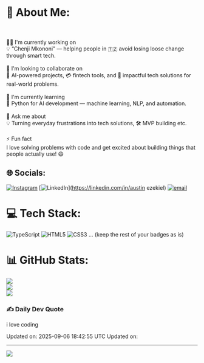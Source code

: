 # 💫 About Me:
<br><br>🧑‍💻 I'm currently working on<br>💡 “Chenji Mkononi” — helping people in 🇹🇿 avoid losing loose change through smart tech.<br><br>🤝 I'm looking to collaborate on<br>🤖 AI-powered projects, 💳 fintech tools, and 🚀 impactful tech solutions for real-world problems.<br><br>🌱 I'm currently learning<br>🐍 Python for AI development — machine learning, NLP, and automation.<br><br>💬 Ask me about<br>💡 Turning everyday frustrations into tech solutions, 🛠️ MVP building etc.<br><br>⚡ Fun fact<br>I love solving problems with code and get excited about building things that people actually use! 😄<br>

## 🌐 Socials:
[![Instagram](https://img.shields.io/badge/Instagram-%23E4405F.svg?logo=Instagram&logoColor=white)](https://instagram.com/lord_vustin) [![LinkedIn](https://img.shields.io/badge/LinkedIn-%230077B5.svg?logo=linkedin&logoColor=white)](https://linkedin.com/in/austin ezekiel) [![email](https://img.shields.io/badge/Email-D14836?logo=gmail&logoColor=white)](mailto:austinezekiel95@gmail.com) 

# 💻 Tech Stack:
![TypeScript](https://img.shields.io/badge/typescript-%23007ACC.svg?style=for-the-badge&logo=typescript&logoColor=white) ![HTML5](https://img.shields.io/badge/html5-%23E34F26.svg?style=for-the-badge&logo=html5&logoColor=white) ![CSS3](https://img.shields.io/badge/css3-%231572B6.svg?style=for-the-badge&logo=css3&logoColor=white) ... (keep the rest of your badges as is)

# 📊 GitHub Stats:
![](https://github-readme-stats.vercel.app/api?username=Austin2000-bit&theme=dark&hide_border=false&include_all_commits=true&count_private=true)<br/>
![](https://nirzak-streak-stats.vercel.app/?user=Austin2000-bit&theme=dark&hide_border=false)<br/>
![](https://github-readme-stats.vercel.app/api/top-langs/?username=Austin2000-bit&theme=dark&hide_border=false&include_all_commits=true&count_private=true&layout=compact)

### ✍️ Daily Dev Quote
i love coding

Updated on: 2025-09-06 18:42:55 UTC Updated on:

---
[![](https://visitcount.itsvg.in/api?id=Austin2000-bit&icon=0&color=0)](https://visitcount.itsvg.in)

<!-- Proudly created with GPRM ( https://gprm.itsvg.in ) -->
